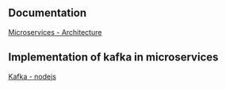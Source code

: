 

## Documentation
[Microservices - Architecture](https://whimsical.com/nodejs-microservice-with-sls-U8x7rhE232reoZEVhH6RrR)

## Implementation of kafka in microservices

[Kafka - nodejs ](https://www.youtube.com/watch?v=K-kp3veiyu0&t=2994s)


